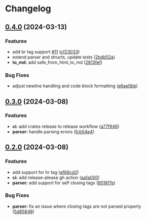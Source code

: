 # Changelog

## [0.4.0](https://github.com/izyuumi/html2md-rs/compare/v0.3.0...v0.4.0) (2024-03-13)


### Features

* add br tag support [#11](https://github.com/izyuumi/html2md-rs/issues/11) ([cf23033](https://github.com/izyuumi/html2md-rs/commit/cf230339caaa7cc30513bd73337ccf38d2744cc4))
* extend parser and structs, update tests ([2bdb52a](https://github.com/izyuumi/html2md-rs/commit/2bdb52aaeb8da9b47f86317f7be3c4769aebacf5))
* **to_md:** add safe_from_html_to_md ([2813fef](https://github.com/izyuumi/html2md-rs/commit/2813fef7254f1d7d83a8da58249c4016de6539cb))


### Bug Fixes

* adjust newline handling and code block formatting ([e6ae0bb](https://github.com/izyuumi/html2md-rs/commit/e6ae0bb365facec0501edf53105ce1ffaf2ad5d3))

## [0.3.0](https://github.com/izyuumi/html2md-rs/compare/v0.2.0...v0.3.0) (2024-03-08)


### Features

* **ci:** add crates release to release workflow ([a77f946](https://github.com/izyuumi/html2md-rs/commit/a77f9464e0050e0ffe0e8e1f2704f94e3067f02a))
* **parser:** handle parsing errors ([fcb54e4](https://github.com/izyuumi/html2md-rs/commit/fcb54e4281b1a24592838f0b54717cb88bb4ba4b))

## [0.2.0](https://github.com/izyuumi/html2md-rs/compare/v0.1.8...v0.2.0) (2024-03-08)


### Features

* add support for hr tag ([af68cd2](https://github.com/izyuumi/html2md-rs/commit/af68cd2f68eef50bfa6279eede72292dc3e3e696))
* **ci:** add release-please gh action ([aa1a000](https://github.com/izyuumi/html2md-rs/commit/aa1a00013f317c9de18122623934ec8980f87b1f))
* **parser:** add support for self closing tags ([8516f7e](https://github.com/izyuumi/html2md-rs/commit/8516f7ec20af69ac3cfde52c21d4485dee4b714a))


### Bug Fixes

* **parser:** fix an issue where closing tags are not parsed properly ([5d85848](https://github.com/izyuumi/html2md-rs/commit/5d8584884a69c366ed246cdb8667a8846fd77b84))
